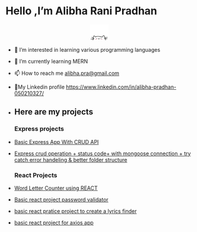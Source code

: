 # Hello ,I’m Alibha Rani Pradhan
 <p align="center">
      <img src="cat.webp" width="50"/>
        </p>
  
   
- 👀 I’m interested in learning various programming languages
- 🌱 I’m currently learning MERN
- 📫 How to reach me alibha.pra@gmail.com
- 🔗My Linkedin profile https://www.linkedin.com/in/alibha-pradhan-050210327/
  
 
- ## Here are my projects
  ### Express projects
- [Basic Express App With CRUD API](https://github.com/alibha04/expressAPI1)
-  [ Express crud operation +  status code+ with mongoose connection + try catch error handeling & better folder structure](https://github.com/alibha04/expressAPIl2)

   ### React Projects
- [Word Letter Counter using REACT](https://github.com/alibha04/reactProject)
- [Basic react project password validator](https://github.com/alibha04/reactProjectMain/tree/main/password-validator)
-  [basic react pratice project to create a lyrics finder](https://github.com/alibha04/reactProjectMain/tree/main/lyrics-finder)
 - [basic react project for axios app](https://github.com/alibha04/reactProjectMain/tree/main/axios-lab)
  
  
